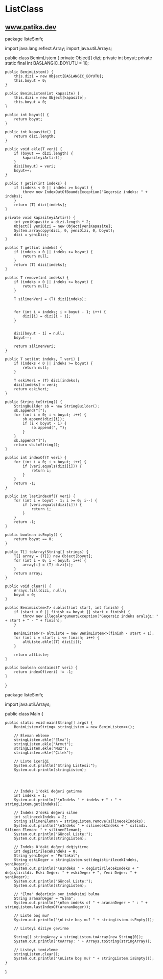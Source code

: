 # ListClass
www.patika.dev
--------------

package listeSınıfı;

import java.lang.reflect.Array;
import java.util.Arrays;

public class BenimListem<T> {
	private Object[] dizi;
    private int boyut;
    private static final int BASLANGIC_BOYUTU = 10;
    
    public BenimListem() {
        this.dizi = new Object[BASLANGIC_BOYUTU];
        this.boyut = 0;
    }
    
    public BenimListem(int kapasite) {
        this.dizi = new Object[kapasite];
        this.boyut = 0;
    }
    
    public int boyut() {
        return boyut;
    }
    
    public int kapasite() {
        return dizi.length;
    }
    
    public void ekle(T veri) {
        if (boyut == dizi.length) {
            kapasiteyiArtir();
        }
        dizi[boyut] = veri;
        boyut++;
    }
    
    public T getir(int indeks) {
        if (indeks < 0 || indeks >= boyut) {
            throw new IndexOutOfBoundsException("Geçersiz indeks: " + indeks);
        }
        return (T) dizi[indeks];
    }
    
    private void kapasiteyiArtir() {
        int yeniKapasite = dizi.length * 2;
        Object[] yeniDizi = new Object[yeniKapasite];
        System.arraycopy(dizi, 0, yeniDizi, 0, boyut);
        dizi = yeniDizi;
    }
    
    public T get(int indeks) {
        if (indeks < 0 || indeks >= boyut) {
            return null;
        }
        return (T) dizi[indeks];
    }
    
    public T remove(int indeks) {
        if (indeks < 0 || indeks >= boyut) {
            return null;
        }

        T silinenVeri = (T) dizi[indeks];

        
        for (int i = indeks; i < boyut - 1; i++) {
            dizi[i] = dizi[i + 1];
        }

        
        dizi[boyut - 1] = null;
        boyut--;

        return silinenVeri;
    }
    
    public T set(int indeks, T veri) {
        if (indeks < 0 || indeks >= boyut) {
            return null;
        }

        T eskiVeri = (T) dizi[indeks];
        dizi[indeks] = veri;
        return eskiVeri;
    }
    
    public String toString() {
        StringBuilder sb = new StringBuilder();
        sb.append("[");
        for (int i = 0; i < boyut; i++) {
            sb.append(dizi[i]);
            if (i < boyut - 1) {
                sb.append(", ");
            }
        }
        sb.append("]");
        return sb.toString();
    }
    
    public int indexOf(T veri) {
        for (int i = 0; i < boyut; i++) {
            if (veri.equals(dizi[i])) {
                return i;
            }
        }
        return -1;
    }
    
    public int lastIndexOf(T veri) {
        for (int i = boyut - 1; i >= 0; i--) {
            if (veri.equals(dizi[i])) {
                return i;
            }
        }
        return -1;
    }
    
    public boolean isEmpty() {
        return boyut == 0;
    }
    
    public T[] toArray(String[] strings) {
        T[] array = (T[]) new Object[boyut];
        for (int i = 0; i < boyut; i++) {
            array[i] = (T) dizi[i];
        }
        return array;
    }
    
    public void clear() {
        Arrays.fill(dizi, null);
        boyut = 0;
    }
    
    public BenimListem<T> sublist(int start, int finish) {
        if (start < 0 || finish >= boyut || start > finish) {
            throw new IllegalArgumentException("Geçersiz indeks aralığı: " + start + " - " + finish);
        }

        BenimListem<T> altListe = new BenimListem<>(finish - start + 1);
        for (int i = start; i <= finish; i++) {
            altListe.ekle((T) dizi[i]);
        }

        return altListe;
    }
    
    public boolean contains(T veri) {
        return indexOf(veri) != -1;
    }
    
    
}



package listeSınıfı;

import java.util.Arrays;

public class Main {

	public static void main(String[] args) {
        BenimListem<String> stringListem = new BenimListem<>();

        // Eleman ekleme
        stringListem.ekle("Elma");
        stringListem.ekle("Armut");
        stringListem.ekle("Muz");
        stringListem.ekle("Çilek");

        // Liste içeriği
        System.out.println("String Listesi:");
        System.out.println(stringListem);
        
        
        

        // İndeks 1'deki değeri getirme
        int indeks = 1;
        System.out.println("\nIndeks " + indeks + " : " + stringListem.get(indeks));

        // İndeks 2'deki değeri silme
        int silinecekIndeks = 2;
        String silinenEleman = stringListem.remove(silinecekIndeks);
        System.out.println("\nIndeks " + silinecekIndeks + " silindi. Silinen Eleman: " + silinenEleman);
        System.out.println("Güncel Liste:");
        System.out.println(stringListem);

        // İndeks 0'daki değeri değiştirme
        int degistirilecekIndeks = 0;
        String yeniDeger = "Portakal";
        String eskiDeger = stringListem.set(degistirilecekIndeks, yeniDeger);
        System.out.println("\nIndeks " + degistirilecekIndeks + " değiştirildi. Eski Değer: " + eskiDeger + ", Yeni Değer: " + yeniDeger);
        System.out.println("Güncel Liste:");
        System.out.println(stringListem);

        // "Elma" değerinin son indeksini bulma
        String arananDeger = "Elma";
        System.out.println("\nSon indeks of " + arananDeger + " : " + stringListem.lastIndexOf(arananDeger));

        // Liste boş mu?
        System.out.println("\nListe boş mu? " + stringListem.isEmpty());

        // Listeyi diziye çevirme
        
        String[] stringArray = stringListem.toArray(new String[0]);
        System.out.println("toArray: " + Arrays.toString(stringArray));

        // Listeyi temizleme
        stringListem.clear();
        System.out.println("\nListe boş mu? " + stringListem.isEmpty());
    }
}






